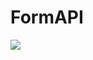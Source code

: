 # FormAPI
<a href="https://poggit.pmmp.io/p/FormAPI"><img src="https://poggit.pmmp.io/shield.api/FormAPI"></a>
